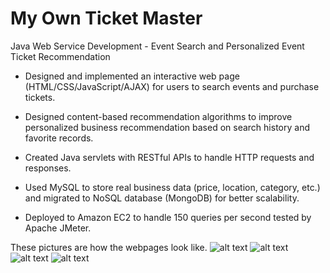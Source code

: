 # My Own Ticket Master
Java Web Service Development - Event Search and Personalized Event Ticket Recommendation

- Designed and implemented an interactive web page (HTML/CSS/JavaScript/AJAX) for users to search events
and purchase tickets.

- Designed content-based recommendation algorithms to improve personalized business recommendation based
on search history and favorite records.

- Created Java servlets with RESTful APIs to handle HTTP requests and responses.

- Used MySQL to store real business data (price, location, category, etc.) and migrated to NoSQL database
(MongoDB) for better scalability.

- Deployed to Amazon EC2 to handle 150 queries per second tested by Apache JMeter. 

These pictures are how the webpages look like.
![alt text](https://i.ibb.co/9mxm8d3/Capture2.jpg)
![alt text](https://i.ibb.co/84sStq0/Capture3.jpg)
![alt text](https://i.ibb.co/ncV9tDg/Capture4.jpg)
![alt text](https://i.ibb.co/8Mdd8Qp/Capture5.jpg)
